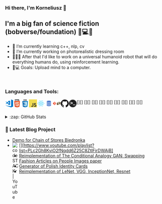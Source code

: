 ### Hi there, I'm Korneliusz 👋

## I'm a big fan of science fiction (bobverse/foundation) 🚀💻🌌

- 🌱 I’m currently learning c++, nlp, cv
- 👕 I’m currently working on photorealistic dressing room
- 🤖🦾🦿 After that I'd like to work on a universal humanoid robot that will do everything humans do, using reinforcement learning.
- 🧠💻 Goals: Upload mind to a computer.

<br />

### Languages and Tools:

[<img align="left" alt="Visual Studio Code" width="26px" src="https://raw.githubusercontent.com/github/explore/80688e429a7d4ef2fca1e82350fe8e3517d3494d/topics/visual-studio-code/visual-studio-code.png" />][]
[<img align="left" alt="HTML5" width="26px" src="https://raw.githubusercontent.com/github/explore/80688e429a7d4ef2fca1e82350fe8e3517d3494d/topics/html/html.png" />][]
[<img align="left" alt="CSS3" width="26px" src="https://raw.githubusercontent.com/github/explore/80688e429a7d4ef2fca1e82350fe8e3517d3494d/topics/css/css.png" />][]
[<img align="left" alt="JavaScript" width="26px" src="https://raw.githubusercontent.com/github/explore/80688e429a7d4ef2fca1e82350fe8e3517d3494d/topics/javascript/javascript.png" />][]
[<img align="left" alt="React" width="26px" src="https://raw.githubusercontent.com/github/explore/80688e429a7d4ef2fca1e82350fe8e3517d3494d/topics/react/react.png" />][]
[<img align="left" alt="SQL" width="26px" src="https://raw.githubusercontent.com/github/explore/80688e429a7d4ef2fca1e82350fe8e3517d3494d/topics/sql/sql.png" />][]
[<img align="left" alt="Git" width="26px" src="https://raw.githubusercontent.com/github/explore/80688e429a7d4ef2fca1e82350fe8e3517d3494d/topics/git/git.png" />][]
[<img align="left" alt="GitHub" width="26px" src="https://raw.githubusercontent.com/github/explore/78df643247d429f6cc873026c0622819ad797942/topics/github/github.png" />][]
[<img align="left" alt="Terminal" width="26px" src="https://raw.githubusercontent.com/github/explore/80688e429a7d4ef2fca1e82350fe8e3517d3494d/topics/terminal/terminal.png" />][]

<br />

<details>
  <summary>:zap: GitHub Stats</summary>

  <img align="left" alt="kornellewy GitHub Stats" src="https://github-readme-stats.codestackr.vercel.app/api?username=kornellewy&show_icons=true&hide_border=true" />

</details>



### 📕 Latest Blog Project

<!-- BLOG-POST-LIST:START -->
- [Demo for Chain of Stores Biedronka](https://github.com/kornellewy/kjn_biedronka_demo)
- [<img align="left" alt="codeSTACKr | YouTube" width="22px" src="https://cdn.jsdelivr.net/npm/simple-icons@v3/icons/youtube.svg" />][https://www.youtube.com/playlist?list=PLc2Gh8KviO2fNqdd6Z25C8ZtlFirDWAjB]
- [Reimplementation of The Conditional Analogy GAN: Swapping Fashion Articles on People Images paper](https://github.com/kornellewy/Conditional-GAN-for-Fashion-1)
- [Generator of Polish Identity Cards](https://github.com/kornellewy/pl_id_card_generator)
- [Reimplementation of LeNet, VGG, InceptionNet, Resnet](https://github.com/kornellewy/pytorch_train_projects)

<br />
<br />
<br />

[youtube]: https://youtube.com/
